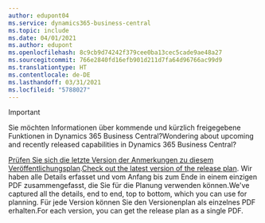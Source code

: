 ```yaml
---
author: edupont04
ms.service: dynamics365-business-central
ms.topic: include
ms.date: 04/01/2021
ms.author: edupont
ms.openlocfilehash: 8c9cb9d74242f379cee0ba13cec5cade9ae48a27
ms.sourcegitcommit: 766e2840fd16efb901d211d7fa64d96766ac99d9
ms.translationtype: HT
ms.contentlocale: de-DE
ms.lasthandoff: 03/31/2021
ms.locfileid: "5788027"
---
```

> [!IMPORTANT]
>
> <span data-ttu-id="9f936-101">Sie möchten Informationen über kommende und kürzlich freigegebene Funktionen in Dynamics 365 Business Central?</span><span class="sxs-lookup"><span data-stu-id="9f936-101">Wondering about upcoming and recently released capabilities in Dynamics 365 Business Central?</span></span>
>
> <span data-ttu-id="9f936-102">[Prüfen Sie sich die letzte Version der Anmerkungen zu diesem Veröffentlichungsplan](/dynamics365/release-plans/).</span><span class="sxs-lookup"><span data-stu-id="9f936-102">[Check out the latest version of the release plan](/dynamics365/release-plans/).</span></span> <span data-ttu-id="9f936-103">Wir haben alle Details erfasset und vom Anfang bis zum Ende in einem einzigen PDF zusammengefasst, die Sie für die Planung verwenden können.</span><span class="sxs-lookup"><span data-stu-id="9f936-103">We've captured all the details, end to end, top to bottom, which you can use for planning.</span></span> <span data-ttu-id="9f936-104">Für jede Version können Sie den Versionenplan als einzelnes PDF erhalten.</span><span class="sxs-lookup"><span data-stu-id="9f936-104">For each version, you can get the release plan as a single PDF.</span></span>